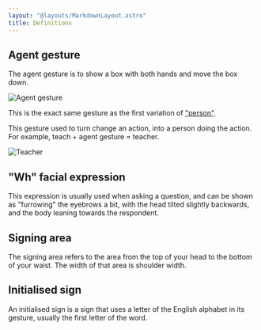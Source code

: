 ```yaml
---
layout: "@layouts/MarkdownLayout.astro"
title: Definitions
---
```


## Agent gesture

The agent gesture is to show a box with both hands and move the box down.

![Agent gesture](@signs/person-variation-1.gif)

This is the exact same gesture as
the first variation of ["person"](../signs/person#variation-1).

This gesture used to turn change an action, into a person doing the action.
For example, teach + agent gesture = teacher.

![Teacher](@signs/teacher.gif)

## "Wh" facial expression

This expression is usually used when asking a question,
and can be shown as "furrowing" the eyebrows a bit,
with the head tilted slightly backwards,
and the body leaning towards the respondent.

## Signing area

The signing area refers to the area from the top of your head
to the bottom of your waist. The width of that area is shoulder width.

## Initialised sign

An initialised sign is a sign that uses a letter of the English alphabet
in its gesture, usually the first letter of the word.
